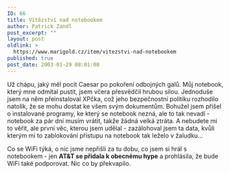 ```yaml
---
ID: 66
title: Vítězství nad notebookem
author: Patrick Zandl
post_excerpt: ""
layout: post
oldlink: >
  https://www.marigold.cz/item/vitezstvi-nad-notebookem
published: true
post_date: 2003-01-29 08:01:00
---
```

<p>
Už chápu, jaký měl pocit Caesar po pokoření odbojných galů. Můj notebook, který mne odmítal pustit, jsem včera přesvědčil hrubou silou. Jednoduše jsem na něm přeinstaloval XPčka, což jeho bezpečnostní politiku rozhodilo natolik, že se mohu dostat ke všem svým dokumentům. Bohužel jsem přišel o instalované programy, ke který se notebook nezná, ale to tak nevadí - notebook za pár dní musím vrátit, takže žádná velká ztráta. A nebudete mi to věřit, ale první věc, kterou jsem udělal - zazálohoval jsem ta data, kvůli kterým mi to zablokování přístupu na notebook tak leželo v žaludku...</p>

<p>
Co se WiFi týká, o nic jsme nepřišli za tu dobu, co jsem si hrál s notebookem - jen <STRONG>AT&amp;T se přidala k obecnému hype</STRONG> a prohlásila, že bude WiFi také podporovat. Nic co by překvapilo. </p>
